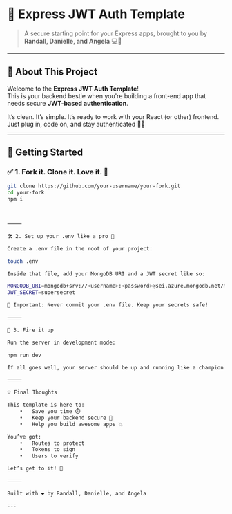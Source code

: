 # 🔐 Express JWT Auth Template

> A secure starting point for your Express apps, brought to you by **Randall, Danielle, and Angela** 💻💪

---

## 🌟 About This Project

Welcome to the **Express JWT Auth Template**!  
This is your backend bestie when you're building a front-end app that needs secure **JWT-based authentication**.

It’s clean. It’s simple. It’s ready to work with your React (or other) frontend.  
Just plug in, code on, and stay authenticated 🔑✨

---

## 🚀 Getting Started

### ✅ 1. Fork it. Clone it. Love it. 💖

```bash
git clone https://github.com/your-username/your-fork.git
cd your-fork
npm i



⸻

🛠️ 2. Set up your .env like a pro 🌿

Create a .env file in the root of your project:

touch .env

Inside that file, add your MongoDB URI and a JWT secret like so:

MONGODB_URI=mongodb+srv://<username>:<password>@sei.azure.mongodb.net/myApp?retryWrites=true
JWT_SECRET=supersecret

🔐 Important: Never commit your .env file. Keep your secrets safe!

⸻

🔄 3. Fire it up

Run the server in development mode:

npm run dev

If all goes well, your server should be up and running like a champion 🏆

⸻

💡 Final Thoughts

This template is here to:
	•	Save you time ⏱️
	•	Keep your backend secure 🔐
	•	Help you build awesome apps 💥

You’ve got:
	•	Routes to protect
	•	Tokens to sign
	•	Users to verify

Let’s get to it! 🚀

⸻

Built with ❤️ by Randall, Danielle, and Angela

---

